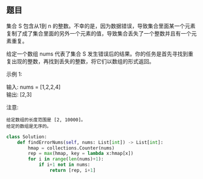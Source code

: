 ## 题目
集合 S 包含从1到 n 的整数。不幸的是，因为数据错误，导致集合里面某一个元素复制了成了集合里面的另外一个元素的值，导致集合丢失了一个整数并且有一个元素重复。

给定一个数组 nums 代表了集合 S 发生错误后的结果。你的任务是首先寻找到重复出现的整数，再找到丢失的整数，将它们以数组的形式返回。

示例 1:

输入: nums = [1,2,2,4]  
输出: [2,3]


注意:


	给定数组的长度范围是 [2, 10000]。  
	给定的数组是无序的。

```python
class Solution:
    def findErrorNums(self, nums: List[int]) -> List[int]:
        hmap = collections.Counter(nums)
        rep = max(hmap, key = lambda x:hmap[x])
        for i in range(len(nums)+1):
            if i+1 not in nums:
                return [rep, i+1]
 ```
